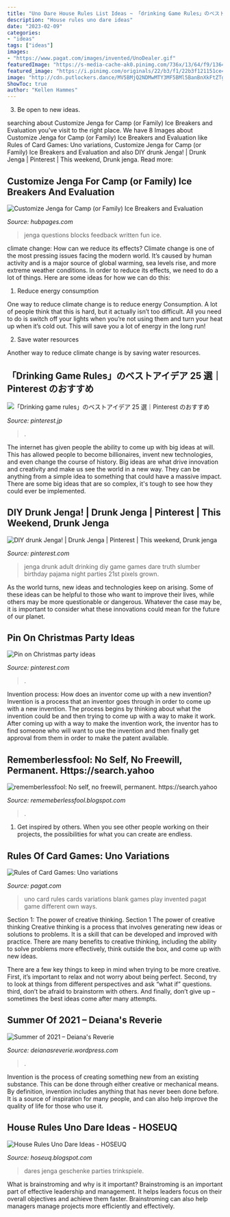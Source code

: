 ```yaml
---
title: "Uno Dare House Rules List Ideas ~ 「drinking Game Rules」のベストアイデア 25 選｜pinterest のおすすめ"
description: "House rules uno dare ideas"
date: "2023-02-09"
categories:
- "ideas"
tags: ["ideas"]
images:
- "https://www.pagat.com/images/invented/UnoDealer.gif"
featuredImage: "https://s-media-cache-ak0.pinimg.com/736x/13/64/f9/1364f94a05eeac55fbb0e97b3b4dfc19--jenga-drinking-game-jenga-game.jpg"
featured_image: "https://i.pinimg.com/originals/22/b3/f1/22b3f121151ce43839f6a5c5083a32b7.jpg"
image: "http://cdn.putlockers.dance/MV5BMjQ2NDMwMTY3MF5BMl5BanBnXkFtZTgwNDg5OTc1NjM@._V1_SX300.jpg"
ShowToc: true
author: "Kellen Hammes"
---
```



3. Be open to new ideas.

	

		
searching about Customize Jenga for Camp (or Family) Ice Breakers and Evaluation you've visit to the right place. We have 8 Images about Customize Jenga for Camp (or Family) Ice Breakers and Evaluation like Rules of Card Games: Uno variations, Customize Jenga for Camp (or Family) Ice Breakers and Evaluation and also DIY drunk Jenga! | Drunk Jenga | Pinterest | This weekend, Drunk jenga. Read more:
		
    
## Customize Jenga For Camp (or Family) Ice Breakers And Evaluation

<img loading=lazy src="https://usercontent1.hubstatic.com/9730830_f520.jpg" onerror="this.onerror=null;this.src='https://tse3.mm.bing.net/th?id=OIP.UOa1dmi6Bvx0ZVWVqO8SOwHaHc&amp;pid=15.1';" alt="Customize Jenga for Camp (or Family) Ice Breakers and Evaluation">

_Source: hubpages.com_

>jenga questions blocks feedback written fun ice. 

	

climate change: How can we reduce its effects?
Climate change is one of the most pressing issues facing the modern world. It’s caused by human activity and is a major source of global warming, sea levels rise, and more extreme weather conditions. In order to reduce its effects, we need to do a lot of things. Here are some ideas for how we can do this:
1) Reduce energy consumption

One way to reduce climate change is to reduce energy Consumption. A lot of people think that this is hard, but it actually isn’t too difficult. All you need to do is switch off your lights when you’re not using them and turn your heat up when it’s cold out. This will save you a lot of energy in the long run! 

2) Save water resources

Another way to reduce climate change is by saving water resources.

    
## 「Drinking Game Rules」のベストアイデア 25 選｜Pinterest のおすすめ

<img loading=lazy src="https://i.pinimg.com/originals/11/fb/75/11fb753e88158fefe65d73b344f07b59.jpg" onerror="this.onerror=null;this.src='https://tse2.mm.bing.net/th?id=OIP.rMaa3T5hCk1a7SilHf9qzAHaJ9&amp;pid=15.1';" alt="「Drinking game rules」のベストアイデア 25 選｜Pinterest のおすすめ">

_Source: pinterest.jp_

>. 

	

The internet has given people the ability to come up with big ideas at will. This has allowed people to become billionaires, invent new technologies, and even change the course of history. Big ideas are what drive innovation and creativity and make us see the world in a new way. They can be anything from a simple idea to something that could have a massive impact. There are some big ideas that are so complex, it's tough to see how they could ever be implemented.

    
## DIY Drunk Jenga! | Drunk Jenga | Pinterest | This Weekend, Drunk Jenga

<img loading=lazy src="https://s-media-cache-ak0.pinimg.com/736x/13/64/f9/1364f94a05eeac55fbb0e97b3b4dfc19--jenga-drinking-game-jenga-game.jpg" onerror="this.onerror=null;this.src='https://tse4.mm.bing.net/th?id=OIP.Hau9wblIUzRAFHyinEh0VgHaJ4&amp;pid=15.1';" alt="DIY drunk Jenga! | Drunk Jenga | Pinterest | This weekend, Drunk jenga">

_Source: pinterest.com_

>jenga drunk adult drinking diy game games dare truth slumber birthday pajama night parties 21st pixels grown. 

	

As the world turns, new ideas and technologies keep on arising. Some of these ideas can be helpful to those who want to improve their lives, while others may be more questionable or dangerous. Whatever the case may be, it is important to consider what these innovations could mean for the future of our planet.

    
## Pin On Christmas Party Ideas

<img loading=lazy src="https://i.pinimg.com/originals/52/48/c4/5248c4edbd0df970cc82fa6ad8c81ab5.jpg" onerror="this.onerror=null;this.src='https://tse3.mm.bing.net/th?id=OIP.7XpVQzuKCREV1AeODsvHwAHaGh&amp;pid=15.1';" alt="Pin on Christmas party ideas">

_Source: pinterest.com_

>. 

	

Invention process: How does an inventor come up with a new invention?
Invention is a process that an inventor goes through in order to come up with a new invention. The process begins by thinking about what the invention could be and then trying to come up with a way to make it work. After coming up with a way to make the invention work, the inventor has to find someone who will want to use the invention and then finally get approval from them in order to make the patent available.

    
## Rememberlessfool: No Self, No Freewill, Permanent. Https://search.yahoo

<img loading=lazy src="http://cdn.putlockers.dance/MV5BMjQ2NDMwMTY3MF5BMl5BanBnXkFtZTgwNDg5OTc1NjM@._V1_SX300.jpg" onerror="this.onerror=null;this.src='https://tse3.mm.bing.net/th?id=OIP.fnRhj9MmkBLsBNUWz298MAAAAA&amp;pid=15.1';" alt="rememberlessfool: No self, no freewill, permanent. https://search.yahoo">

_Source: rememeberlessfool.blogspot.com_

>. 

	

1. Get inspired by others. When you see other people working on their projects, the possibilities for what you can create are endless.

    
## Rules Of Card Games: Uno Variations

<img loading=lazy src="https://www.pagat.com/images/invented/UnoDealer.gif" onerror="this.onerror=null;this.src='https://tse3.mm.bing.net/th?id=OIP.IY_nsWviHNP5zwOcSr2Q-gAAAA&amp;pid=15.1';" alt="Rules of Card Games: Uno variations">

_Source: pagat.com_

>uno card rules cards variations blank games play invented pagat game different own ways. 

	

Section 1: The power of creative thinking.
Section 1 The power of creative thinking
Creative thinking is a process that involves generating new ideas or solutions to problems. It is a skill that can be developed and improved with practice. There are many benefits to creative thinking, including the ability to solve problems more effectively, think outside the box, and come up with new ideas.

There are a few key things to keep in mind when trying to be more creative. First, it’s important to relax and not worry about being perfect. Second, try to look at things from different perspectives and ask “what if” questions. third, don’t be afraid to brainstorm with others. And finally, don’t give up – sometimes the best ideas come after many attempts.

    
## Summer Of 2021 – Deiana&#039;s Reverie

<img loading=lazy src="https://deianasreverie.files.wordpress.com/2021/04/img_20210319_143334-1.jpg?strip=info&amp;w=2000" onerror="this.onerror=null;this.src='https://tse3.mm.bing.net/th?id=OIP.FEBzsg8MujZmR64U9LAdtQHaJ3&amp;pid=15.1';" alt="Summer of 2021 – Deiana&#039;s Reverie">

_Source: deianasreverie.wordpress.com_

>. 

	

Invention is the process of creating something new from an existing substance. This can be done through either creative or mechanical means. By definition, invention includes anything that has never been done before. It is a source of inspiration for many people, and can also help improve the quality of life for those who use it.

    
## House Rules Uno Dare Ideas - HOSEUQ

<img loading=lazy src="https://i.pinimg.com/originals/22/b3/f1/22b3f121151ce43839f6a5c5083a32b7.jpg" onerror="this.onerror=null;this.src='https://tse2.mm.bing.net/th?id=OIP.667uThoIwu5-j6zQB4712QHaJ4&amp;pid=15.1';" alt="House Rules Uno Dare Ideas - HOSEUQ">

_Source: hoseuq.blogspot.com_

>dares jenga geschenke parties trinkspiele. 

	

What is brainstroming and why is it important?
Brainstroming is an important part of effective leadership and management. It helps leaders focus on their overall objectives and achieve them faster. Brainstroming can also help managers manage projects more efficiently and effectively.

